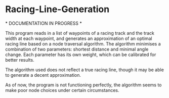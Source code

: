 # Racing-Line-Generation
 \* DOCUMENTATION IN PROGRESS *
 
This program reads in a list of waypoints of a racing track and the track width at each waypoint, and generates an approximation of an optimal racing line based on a node traversal algorithm. The algorithm minimises a combination of two parameters: shortest distance and minimal angle change. Each parameter has its own weight, which can be calibrated for better results.

The algorithm used does not reflect a true racing line, though it may be able to generate a decent approximation.

As of now, the program is not functioning perfectly, the algorithm seems to make poor node choices under certain circumstances.
